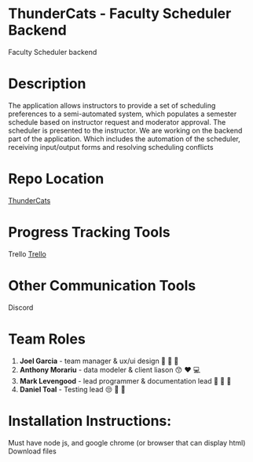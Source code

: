 # ThunderCats - Faculty Scheduler Backend
Faculty Scheduler backend

# Description
The application allows instructors to provide a set of scheduling preferences to
a semi-automated system, which populates a semester schedule based on instructor
request and moderator approval. The scheduler is presented to the instructor.
We are working on the backend part of the application. Which includes the
automation of the scheduler, receiving input/output forms and resolving scheduling
conflicts

# Repo Location
[ThunderCats](https://github.com/GGC-SD/ThunderCats/)

# Progress Tracking Tools
Trello
[Trello](https://trello.com/b/MuJa8Xa5/thundercats)

# Other Communication Tools
Discord

# Team Roles
1. **Joel Garcia** - team manager & ux/ui design :guitar: :wrench: :goat:
2. **Anthony Morariu** - data modeler & client liason :kissing_smiling_eyes: :heart: :computer:
3. **Mark Levengood** - lead programmer & documentation lead :clap: :statue_of_liberty: :movie_camera:
4. **Daniel Toal** - Testing lead :unamused: :hocho: :bug:

# Installation Instructions: 
Must have node js, and google chrome (or browser that can display html)
Download files
